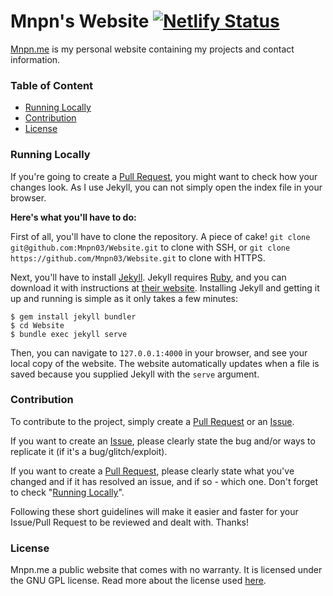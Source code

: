 # Mnpn's Website [![Netlify Status](https://api.netlify.com/api/v1/badges/e6f37104-d025-4b17-8699-cb1a2caddd08/deploy-status)](https://app.netlify.com/sites/mnpn/deploys)

[Mnpn.me](https://mnpn.me/) is my personal website containing my projects and contact information.

### Table of Content
- [Running Locally](#running-locally)
- [Contribution](#contribution)
- [License](#license)

### Running Locally
If you're going to create a [Pull Request](https://github.com/Mnpn03/Website/pulls), you might want to check how your changes look. As I use Jekyll, you can not simply open the index file in your browser.

**Here's what you'll have to do:**

First of all, you'll have to clone the repository. A piece of cake!
`git clone git@github.com:Mnpn03/Website.git` to clone with SSH, or
`git clone https://github.com/Mnpn03/Website.git` to clone with HTTPS.

Next, you'll have to install [Jekyll](https://jekyllrb.com/). Jekyll requires [Ruby](https://www.ruby-lang.org/en/), and you can download it with instructions at [their website](https://www.ruby-lang.org/en/). Installing Jekyll and getting it up and running is simple as it only takes a few minutes:
```
$ gem install jekyll bundler
$ cd Website
$ bundle exec jekyll serve
```
Then, you can navigate to `127.0.0.1:4000` in your browser, and see your local copy of the website.
The website automatically updates when a file is saved because you supplied Jekyll with the `serve` argument.

### Contribution
To contribute to the project, simply create a [Pull Request](https://github.com/Mnpn03/Website/pulls) or an [Issue](https://github.com/Mnpn03/Website/issues).

If you want to create an [Issue](https://github.com/Mnpn03/Website/issues), please clearly state the bug and/or ways to replicate it (if it's a bug/glitch/exploit).

If you want to create a [Pull Request](https://github.com/Mnpn03/Website/pulls), please clearly state what you've changed and if it has resolved an issue, and if so - which one. Don't forget to check "[Running Locally](#running-locally)".

Following these short guidelines will make it easier and faster for your Issue/Pull Request to be reviewed and dealt with.
Thanks!

### License
Mnpn.me a public website that comes with no warranty. It is licensed under the GNU GPL license. Read more about the license used [here](https://github.com/Mnpn03/Website/blob/Mnpn/LICENSE).
